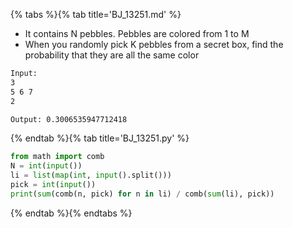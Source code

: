 {% tabs %}{% tab title='BJ_13251.md' %}

* It contains N pebbles. Pebbles are colored from 1 to M
* When you randomly pick K pebbles from a secret box, find the probability that they are all the same color

```txt
Input:
3
5 6 7
2

Output: 0.3006535947712418
```

{% endtab %}{% tab title='BJ_13251.py' %}

```py
from math import comb
N = int(input())
li = list(map(int, input().split()))
pick = int(input())
print(sum(comb(n, pick) for n in li) / comb(sum(li), pick))
```

{% endtab %}{% endtabs %}

